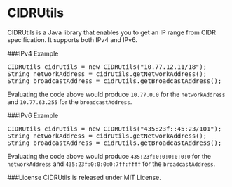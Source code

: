 CIDRUtils
=========

CIDRUtils is a Java library that enables you to get an IP range from CIDR specification. It supports both IPv4 and IPv6.

###IPv4 Example 
<pre>
CIDRUtils cidrUtils = new CIDRUtils("10.77.12.11/18");
String networkAddress = cidrUtils.getNetworkAddress();
String broadcastAddress = cidrUtils.getBroadcastAddress();
</pre>
Evaluating the code above would produce `10.77.0.0` for the `networkAddress` and `10.77.63.255` for the `broadcastAddress`. 

###IPv6 Example
<pre>
CIDRUtils cidrUtils = new CIDRUtils("435:23f::45:23/101");
String networkAddress = cidrUtils.getNetworkAddress();
String broadcastAddress = cidrUtils.getBroadcastAddress();
</pre>

Evaluating the code above would produce `435:23f:0:0:0:0:0:0` for the `networkAddress` and `435:23f:0:0:0:0:7ff:ffff` for the `broadcastAddress`. 

###License
CIDRUtils is released under MIT License.
